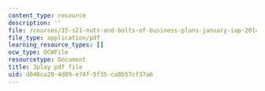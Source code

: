 ```yaml
---
content_type: resource
description: ''
file: /courses/15-s21-nuts-and-bolts-of-business-plans-january-iap-2014/d046ca284d89e74f5f35ca8b57cf37a6_b9Yyj3htBLE.pdf
file_type: application/pdf
learning_resource_types: []
ocw_type: OCWFile
resourcetype: Document
title: 3play pdf file
uid: d046ca28-4d89-e74f-5f35-ca8b57cf37a6
---
```

